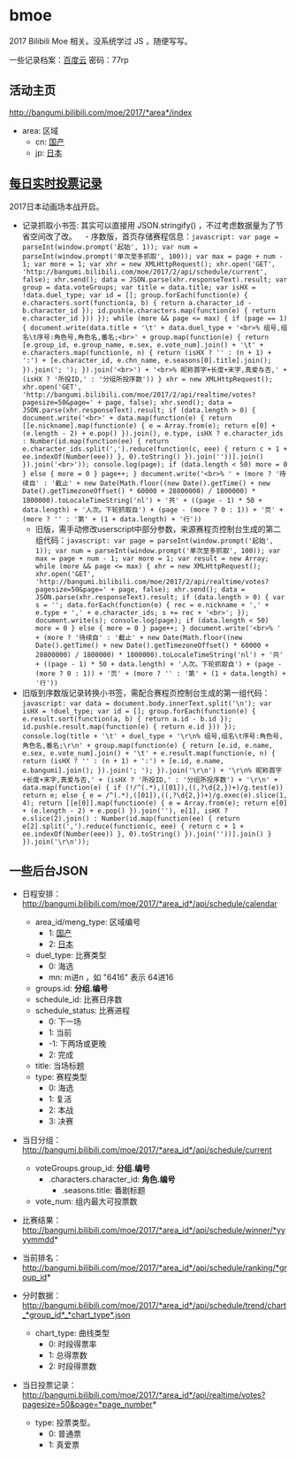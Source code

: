 # bmoe
2017 Bilibili Moe 相关。没系统学过 JS ，随便写写。

一些记录档案：[百度云](https://pan.baidu.com/s/1dELXoGT) 密码：77rp

## 活动主页
http://bangumi.bilibili.com/moe/2017/*area*/index

  + area: 区域
    - cn: [国产](http://bangumi.bilibili.com/moe/2017/cn/index) 
    - jp: [日本](http://bangumi.bilibili.com/moe/2017/jp/index)

## [每日实时投票记录](http://bangumi.bilibili.com/moe/2017/realtime/index)
2017日本动画场本战开启。
 
  + 记录抓取小书签: 其实可以直接用 JSON.stringify() ，不过考虑数据量为了节省空间改了改。
    - 序数版，首页存储赛程信息：```javascript: var page = parseInt(window.prompt('起始', 1)); var num = parseInt(window.prompt('单次至多抓取', 100)); var max = page + num - 1; var more = 1; var xhr = new XMLHttpRequest(); xhr.open('GET', 'http://bangumi.bilibili.com/moe/2017/2/api/schedule/current', false); xhr.send(); data = JSON.parse(xhr.responseText).result; var group = data.voteGroups; var title = data.title; var isHX = !data.duel_type; var id = []; group.forEach(function(e) { e.characters.sort(function(a, b) { return a.character_id - b.character_id }); id.push(e.characters.map(function(e) { return e.character_id })) }); while (more && page <= max) { if (page == 1) { document.write(data.title + '\t' + data.duel_type + '<br>% 组号,组名\t序号:角色号,角色名,番名;<br>' + group.map(function(e) { return [e.group_id, e.group_name, e.sex, e.vote_num].join() + '\t' + e.characters.map(function(e, n) { return (isHX ? '' : (n + 1) + ':') + [e.character_id, e.chn_name, e.seasons[0].title].join(); }).join('; '); }).join('<br>') + '<br>% 昵称首字+长度+末字,真爱与否,' + (isHX ? '所投ID,' : '分组所投序数')) } xhr = new XMLHttpRequest(); xhr.open('GET', 'http://bangumi.bilibili.com/moe/2017/2/api/realtime/votes?pagesize=50&page=' + page, false); xhr.send(); data = JSON.parse(xhr.responseText).result; if (data.length > 0) { document.write('<br>' + data.map(function(e) { return [[e.nickname].map(function(e) { e = Array.from(e); return e[0] + (e.length - 2) + e.pop() }).join(), e.type, isHX ? e.character_ids : Number(id.map(function(ee) { return e.character_ids.split(',').reduce(function(c, eee) { return c + 1 + ee.indexOf(Number(eee)) }, 0).toString() }).join(''))].join() }).join('<br>')); console.log(page); if (data.length < 50) more = 0 } else { more = 0 } page++; } document.write('<br>% ' + (more ? '待续自' : '截止' + new Date(Math.floor((new Date().getTime() + new Date().getTimezoneOffset() * 60000 + 28800000) / 1800000) * 1800000).toLocaleTimeString('nl') + '共' + ((page - 1) * 50 + data.length) + '人次。下轮抓取自') + (page - (more ? 0 : 1)) + '页' + (more ? '' : '第' + (1 + data.length) + '行'))```
    - 旧版，需手动修改userscript中部分参数，来源赛程页控制台生成的第二组代码：```javascript: var page = parseInt(window.prompt('起始', 1)); var num = parseInt(window.prompt('单次至多抓取', 100)); var max = page + num - 1; var more = 1; var result = new Array; while (more && page <= max) { xhr = new XMLHttpRequest(); xhr.open('GET', 'http://bangumi.bilibili.com/moe/2017/2/api/realtime/votes?pagesize=50&page=' + page, false); xhr.send(); data = JSON.parse(xhr.responseText).result; if (data.length > 0) { var s = ''; data.forEach(function(e) { rec = e.nickname + ',' + e.type + ',' + e.character_ids; s += rec + '<br>'; }); document.write(s); console.log(page); if (data.length < 50) more = 0 } else { more = 0 } page++; } document.write('<br>% ' + (more ? '待续自' : '截止' + new Date(Math.floor((new Date().getTime() + new Date().getTimezoneOffset() * 60000 + 28800000) / 1800000) * 1800000).toLocaleTimeString('nl') + '共' + ((page - 1) * 50 + data.length) + '人次。下轮抓取自') + (page - (more ? 0 : 1)) + '页' + (more ? '' : '第' + (1 + data.length) + '行'))```
  + 旧版到序数版记录转换小书签，需配合赛程页控制台生成的第一组代码：```javascript: var data = document.body.innerText.split('\n'); var isHX = !duel_type; var id = []; group.forEach(function(e) { e.result.sort(function(a, b) { return a.id - b.id }); id.push(e.result.map(function(e) { return e.id })) }); console.log(title + '\t' + duel_type + '\r\n% 组号,组名\t序号:角色号,角色名,番名;\r\n' + group.map(function(e) { return [e.id, e.name, e.sex, e.vote_num].join() + '\t' + e.result.map(function(e, n) { return (isHX ? '' : (n + 1) + ':') + [e.id, e.name, e.bangumi].join(); }).join('; '); }).join('\r\n') + '\r\n% 昵称首字+长度+末字,真爱与否,' + (isHX ? '所投ID,' : '分组所投序数') + '\r\n' + data.map(function(e) { if (!/^(.*),([01]),((,?\d{2,})+)/g.test(e)) return e; else { e = /^(.*),([01]),((,?\d{2,})+)/g.exec(e).slice(1, 4); return [[e[0]].map(function(e) { e = Array.from(e); return e[0] + (e.length - 2) + e.pop() }).join(''), e[1], isHX ? e.slice(2).join() : Number(id.map(function(ee) { return e[2].split(',').reduce(function(c, eee) { return c + 1 + ee.indexOf(Number(eee)) }, 0).toString() }).join(''))].join() } }).join('\r\n'));```

## 一些后台JSON
* 日程安排：http://bangumi.bilibili.com/moe/2017/*area_id*/api/schedule/calendar
  + area_id/meng_type: 区域编号
    - 1: [国产](http://bangumi.bilibili.com/moe/2017/1/api/schedule/calendar)
    - 2: [日本](http://bangumi.bilibili.com/moe/2017/2/api/schedule/calendar)
  + duel_type: 比赛类型
    - 0: 海选
    - mn: m进n ，如 "6416" 表示 64进16
  + groups.id: **分组.编号**
  + schedule_id: 比赛日序数
  + schedule_status: 比赛进程
  	- 0: 下一场
  	- 1: 当前
  	- -1: 下两场或更晚
  	- 2: 完成
  + title: 当场标题
  + type: 赛程类型
  	- 0: 海选
  	- 1: 复活
  	- 2: 本战
  	- 3: 决赛
* 当日分组：http://bangumi.bilibili.com/moe/2017/*area_id*/api/schedule/current
	+ voteGroups.group_id: **分组.编号**
		- .characters.character_id: **角色.编号**
			- .seasons.title: 番剧标题
	+ vote_num: 组内最大可投票数
* 比赛结果：http://bangumi.bilibili.com/moe/2017/*area_id*/api/schedule/winner/*yyyymmdd*

* 当前排名： http://bangumi.bilibili.com/moe/2017/*area_id*/api/schedule/ranking/*group_id*

* 分时数据： http://bangumi.bilibili.com/moe/2017/*area_id*/api/schedule/trend/chart_*group_id*_*chart_type*.json
  + chart_type: 曲线类型
    - 0: 时段得票率
    - 1: 总得票数
    - 2: 时段得票数
  
* 当日投票记录： http://bangumi.bilibili.com/moe/2017/*area_id*/api/realtime/votes?pagesize=50&page=*page_number*
  + type: 投票类型。
    - 0: 普通票
    - 1: 真爱票
